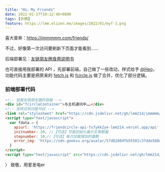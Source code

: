 ```yaml
---
title: "Hi，My Friends"
date: 2022-01-27T10:12:46+0800
tags: [折腾]
feature: https://lmm.elizen.me/images/2022/01/myf-1.png
---
```


喜大普奔：<https://immmmm.com/friends/>

不过，好像第一次访问要刷新下页面才能看到……

后端部署见：[友链朋友圈食用说明书](https://noionion.top/47095.html) 

也可直接用我部署的 API ，先部署前端，自己做了一些改动，样式给予 [@Heo](https://blog.zhheo.com/)，功能代码主要是把原来的 [fetch.js](https://cdn.jsdelivr.net/gh/Rock-Candy-Tea/hexo-friendcircle-demo@main/js/fetch.js) 和 [fcircle.js](https://cdn.jsdelivr.net/gh/Rock-Candy-Tea/hexo-friendcircle-demo@main/js/fcircle.js) 做了合并，优化了部分逻辑。

<!--more-->

### 前端部署代码

```html
<!-- 挂载友链朋友圈的容器 -->
<div id="fcircleContainer">与主机通讯中……</div>
<!-- 加样式和功能代码 -->
<link rel="stylesheet" href="https://cdn.jsdelivr.net/gh/lmm214/immmmm/themes/hello-friend/static/fcircle-lmm.css">
<script type="text/javascript">
  var fdata = {
    apiurl: 'https://friendcircle-api-fx7ykk2ye-lmm214.vercel.app/api',
    initnumber: 20, //【可选】页面初始化展示文章数量
    stepnumber: 10,//【可选】每次加载增加的篇数
    error_img: 'https://sdn.geekzu.org/avatar/57d8260dfb55501c37dde588e7c3852c' //【可选】头像加载失败时默认显示的头像
  }
</script>
<script type="text/javascript" src="https://cdn.jsdelivr.net/gh/lmm214/immmmm/themes/hello-friend/static/fcircle-lmm.js"></script>
```

〉 致敬，用爱发电er